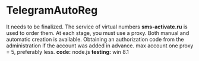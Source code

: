 # TelegramAutoReg
It needs to be finalized. The service of virtual numbers **sms-activate.ru** is used to order them.
At each stage, you must use a proxy. Both manual and automatic creation is available. 
Obtaining an authorization code from the administration if the account was added in advance.
max account one proxy = 5, preferably less.
**code:** node.js
**testing:** win 8.1
